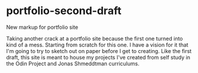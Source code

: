 # portfolio-second-draft

New markup for portfolio site

Taking another crack at a portfolio site because the first one turned into kind of a mess. Starting from scratch for this one. I have a vision for it that I'm going to try to sketch out on paper before I get to creating. Like the first draft, this site is meant to house my projects I've created from self study in the Odin Project and Jonas Shmeddtman curriculums.
